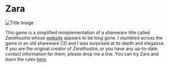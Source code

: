 Zara
====

![Title Image](https://raw.githubusercontent.com/JohnEarnest/Zara/master/screenshot.gif)

This game is a simplified reimplementation of a shareware title called _Zarathustra_ whose [website](http://members.aol.com/deadmanx/zarathustra.html) appears to be long gone. I stumbled across the game in an old shareware CD and I was surprised at its depth and elegance. If you are the original creator of _Zarathustra_, or you have any up-to-date contact information for them, please drop me a line. You can try Zara and learn the rules [here](http://johnearnest.github.io/Zara/).
